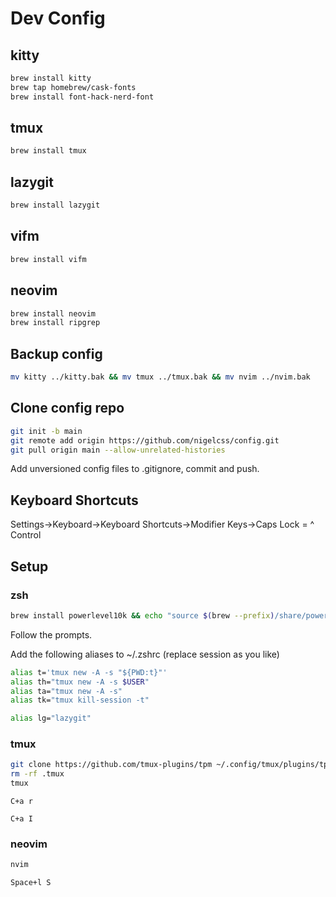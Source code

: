 # Dev Config

## kitty

```zsh
brew install kitty
brew tap homebrew/cask-fonts
brew install font-hack-nerd-font
```

## tmux

```zsh
brew install tmux
```

## lazygit

```zsh
brew install lazygit
```

## vifm

```zsh
brew install vifm
```

## neovim

```zsh
brew install neovim
brew install ripgrep
```

## Backup config

```zsh
mv kitty ../kitty.bak && mv tmux ../tmux.bak && mv nvim ../nvim.bak
```

## Clone config repo

```zsh
git init -b main
git remote add origin https://github.com/nigelcss/config.git
git pull origin main --allow-unrelated-histories
```

Add unversioned config files to .gitignore, commit and push.

## Keyboard Shortcuts

Settings->Keyboard->Keyboard Shortcuts->Modifier Keys->Caps Lock = ^ Control

## Setup

### zsh

```zsh
brew install powerlevel10k && echo "source $(brew --prefix)/share/powerlevel10k/powerlevel10k.zsh-theme" >>~/.zshrc && source ~/.zshrc
```

Follow the prompts.

Add the following aliases to ~/.zshrc (replace session as you like)

```zsh
alias t='tmux new -A -s "${PWD:t}"'
alias th="tmux new -A -s $USER"
alias ta="tmux new -A -s"
alias tk="tmux kill-session -t"

alias lg="lazygit"
```

### tmux

```zsh
git clone https://github.com/tmux-plugins/tpm ~/.config/tmux/plugins/tpm
rm -rf .tmux
tmux
```

`C+a r`

`C+a I`

### neovim

```zsh
nvim
```

`Space+l S`
